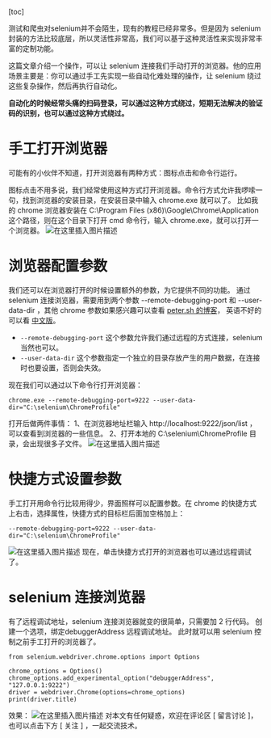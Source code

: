 [toc]

测试和爬虫对selenium并不会陌生，现有的教程已经非常多。但是因为 selenium 封装的方法比较底层，所以灵活性非常高，我们可以基于这种灵活性来实现非常丰富的定制功能。

这篇文章介绍一个操作，可以让 selenium 连接我们手动打开的浏览器。他的应用场景主要是：你可以通过手工先实现一些自动化难处理的操作，让 selenium 绕过这些复杂操作，然后再执行自动化。

**自动化的时候经常头痛的扫码登录，可以通过这种方式绕过，短期无法解决的验证码的识别，也可以通过这种方式绕过。**

# 手工打开浏览器
可能有的小伙伴不知道，打开浏览器有两种方式：图标点击和命令行运行。

图标点击不用多说，我们经常使用这种方式打开浏览器。命令行方式允许我啰嗦一句，找到浏览器的安装目录，在安装目录中输入 chrome.exe 就可以了。  比如我的 chrome 浏览器安装在 C:\Program Files (x86)\Google\Chrome\Application 这个路径，则在这个目录下打开 cmd 命令行，输入 chrome.exe，就可以打开一个浏览器。
![在这里插入图片描述](https://img-blog.csdnimg.cn/6e12fc85d6f84375a2516a5a87b75f62.png)


# 浏览器配置参数
我们还可以在浏览器打开的时候设置额外的参数，为它提供不同的功能。 通过 selenium 连接浏览器，需要用到两个参数 --remote-debugging-port 和 --user-data-dir ，其他 chrome 参数如果感兴趣可以查看 [peter.sh 的博客](https://peter.sh/experiments/chromium-command-line-switches/)， 英语不好的可以看 [中文版](https://www.cnblogs.com/gurenyumao/p/14721035.html)。

- `--remote-debugging-port` 这个参数允许我们通过远程的方式连接，selenium 当然也可以。
- `--user-data-dir` 这个参数指定一个独立的目录存放产生的用户数据，在连接时也要设置，否则会失效。

现在我们可以通过以下命令行打开浏览器：
```
chrome.exe --remote-debugging-port=9222 --user-data-dir="C:\selenium\ChromeProfile"
```

打开后做两件事情：
1、在浏览器地址栏输入 http://localhost:9222/json/list ，可以查看到浏览器的一些信息。
2、打开本地的 C:\selenium\ChromeProfile 目录，会出现很多子文件。
![在这里插入图片描述](https://img-blog.csdnimg.cn/d02b3fc4ca0448c5a025732decdab6f8.png)
# 快捷方式设置参数
手工打开用命令行比较用得少，界面照样可以配置参数。在 chrome 的快捷方式上右击，选择属性，快捷方式的目标栏后面加空格加上：
```
--remote-debugging-port=9222 --user-data-dir="C:\selenium\ChromeProfile"
```
![在这里插入图片描述](https://img-blog.csdnimg.cn/ec7b9bfeba3e4c699c57ae0b13f507ec.png)
现在，单击快捷方式打开的浏览器也可以通过远程调试了。




# selenium 连接浏览器
有了远程调试地址，selenium 连接浏览器就变的很简单，只需要加 2 行代码。 创建一个选项，绑定debuggerAddress 远程调试地址。 此时就可以用 selenium 控制之前手工打开的浏览器了。
```
from selenium.webdriver.chrome.options import Options

chrome_options = Options()
chrome_options.add_experimental_option("debuggerAddress", "127.0.0.1:9222")
driver = webdriver.Chrome(options=chrome_options)
print(driver.title)
```

效果：
![在这里插入图片描述](https://img-blog.csdnimg.cn/a3bd58d5396f488283de5d76ff2ce434.gif)
对本文有任何疑惑，欢迎在评论区 [ 留言讨论 ]，也可以点击下方 [ 关注 ] ，一起交流技术。